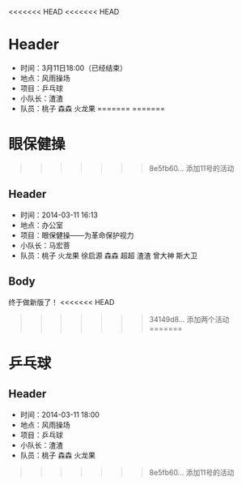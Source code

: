 <<<<<<< HEAD
<<<<<<< HEAD
# Header

* 时间：3月11日18:00（已经结束）
* 地点：风雨操场
* 项目：乒乓球
* 小队长：渣渣
* 队员：桃子 森森 火龙果
=======
=======
# 眼保健操

>>>>>>> 8e5fb60... 添加11号的活动
## Header

* 时间：2014-03-11 16:13
* 地点：办公室
* 项目：眼保健操——为革命保护视力
* 小队长：马宏菩
* 队员：桃子 火龙果 徐启源 森森 超超 渣渣 曾大神 斯大卫

## Body

终于做新版了！
<<<<<<< HEAD
>>>>>>> 34149d8... 添加两个活动
=======

# 乒乓球

## Header

* 时间：2014-03-11 18:00
* 地点：风雨操场
* 项目：乒乓球
* 小队长：渣渣
* 队员：桃子 森森 火龙果
>>>>>>> 8e5fb60... 添加11号的活动
